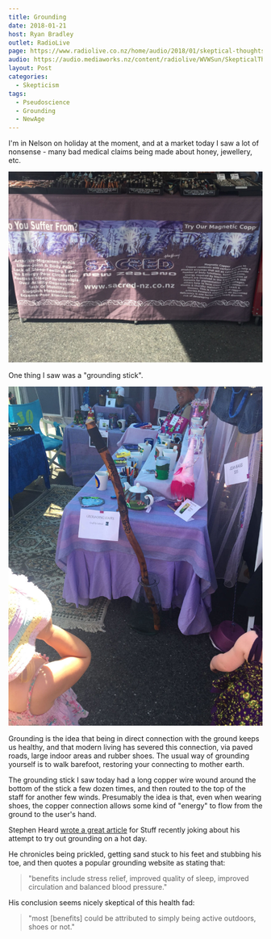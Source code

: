 ```yaml
---
title: Grounding
date: 2018-01-21
host: Ryan Bradley
outlet: RadioLive
page: https://www.radiolive.co.nz/home/audio/2018/01/skeptical-thoughts-with-mark-honeychurch.html
audio: https://audio.mediaworks.nz/content/radiolive/WVWSun/SkepticalThoughts21_01_18.mp3
layout: Post
categories:
  - Skepticism
tags:
  - Pseudoscience
  - Grounding
  - NewAge
---
```


I'm in Nelson on holiday at the moment, and at a market today I saw a lot of nonsense - many bad medical claims being made about honey, jewellery, etc.

<!-- more -->

![Nonsense Claims](./images/IMG_2261.jpg)

One thing I saw was a "grounding stick".

![Grounding Stick](./images/IMG_2262.jpg)

Grounding is the idea that being in direct connection with the ground keeps us healthy, and that modern living has severed this connection, via paved roads, large indoor areas and rubber shoes. The usual way of grounding yourself is to walk barefoot, restoring your connecting to mother earth.

The grounding stick I saw today had a long copper wire wound around the bottom of the stick a few dozen times, and then routed to the top of the staff for another few winds. Presumably the idea is that, even when wearing shoes, the copper connection allows some kind of "energy" to flow from the ground to the user's hand.

Stephen Heard [wrote a great article](https://www.stuff.co.nz/life-style/100322076/playing-up-we-try-grounding) for Stuff recently joking about his attempt to try out grounding on a hot day.

He chronicles being prickled, getting sand stuck to his feet and stubbing his toe, and then quotes a popular grounding website as stating that:

> "benefits include stress relief, improved quality of sleep, improved circulation and balanced blood pressure."

His conclusion seems nicely skeptical of this health fad:

> "most [benefits] could be attributed to simply being active outdoors, shoes or not."
